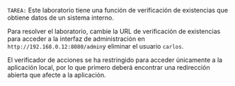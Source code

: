 `TAREA:` Este laboratorio tiene una función de verificación de existencias que obtiene datos de un sistema interno.

Para resolver el laboratorio, cambie la URL de verificación de existencias para acceder a la interfaz de administración en `http://192.168.0.12:8080/admin`y eliminar el usuario `carlos`.

El verificador de acciones se ha restringido para acceder únicamente a la aplicación local, por lo que primero deberá encontrar una redirección abierta que afecte a la aplicación.

